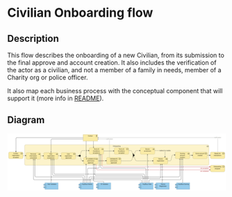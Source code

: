 # Civilian Onboarding flow

## Description

This flow describes the onboarding of a new Civilian, from its submission to the final approve and account creation. It also includes the verification of the actor as a civilian, and not a member of a family in needs, member of a Charity org or police officer.

It also map each business process with the conceptual component that will support it (more info in [README](/README.md#application-component-collaboration-views)).

## Diagram

![Civilian Onboarding](/Assets/Civilian-onboarding-Application-Coverage.png)
